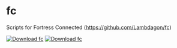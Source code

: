 # fc
Scripts for Fortress Connected (https://github.com/Lambdagon/fc)

[![Download fc](https://a.fsdn.com/con/app/sf-download-button)](https://sourceforge.net/projects/fcsf/files/fc_downloader_cmd_dev/fc_downloader_cmd_dev.zip/download)
[![Download fc](https://a.fsdn.com/con/app/sf-download-button)](https://sourceforge.net/projects/fcsf/files/fc_assets_populator/fc_assets_populator.zip/download)
